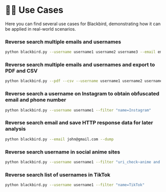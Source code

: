 # 👷‍♀️ Use Cases

Here you can find several use cases for Blackbird, demonstrating how it can be applied in real-world scenarios.

### Reverse search multiple emails and usernames

```bash
python blackbird.py --username username1 username2 username3 --email email@email email1@email email2@email
```

### Reverse search multiple emails and usernames and export to PDF and CSV

```bash
python blackbird.py --pdf --csv --username username1 username2 username3 --email email@email.com email1@email.com email2@email.com
```

### Reverse search a username on Instagram to obtain obfuscated email and phone number

```bash
python blackbird.py --username username1 --filter "name=Instagram"
```

### Reverse search email and save HTTP response data for later analysis

```bash
python blackbird.py --email john@gmail.com --dump
```

### Reverse search username in social anime sites

```bash
python blackbird.py --username username1 --filter "uri_check~anime and cat=social"
```

### Reverse search list of usernames in TikTok

```bash
python blackbird.py --username username1 --filter "name=TikTok"
```
